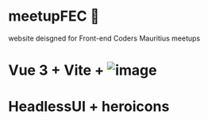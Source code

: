# meetupFEC 📝

website deisgned for Front-end Coders Mauritius meetups

# Vue 3 + Vite + ![image](https://user-images.githubusercontent.com/45752743/149185562-88cb1ff8-878f-4e47-b051-2c71a3b5c474.png)

# HeadlessUI + heroicons
